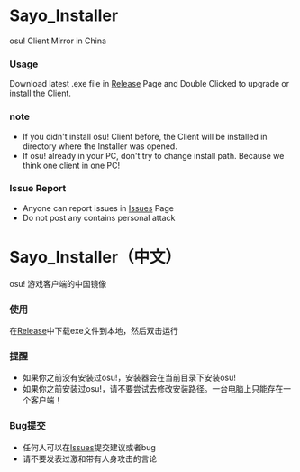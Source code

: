 # Sayo_Installer
osu! Client Mirror in China

### Usage
Download latest .exe file in [Release](https://github.com/ChingCdesu/Sayo_Installer/releases) Page and Double Clicked to upgrade or install the Client.

### note
* If you didn't install osu! Client before, the Client will be installed in directory where the Installer was opened.
* If osu! already in your PC, don't try to change install path. Because we think one client in one PC!

### Issue Report
* Anyone can report issues in [Issues](https://github.com/ChingCdesu/Sayo_Installer/issues) Page
* Do not post any contains personal attack


# Sayo_Installer（中文）
osu! 游戏客户端的中国镜像

### 使用
在[Release](https://github.com/ChingCdesu/Sayo_Installer/releases)中下载exe文件到本地，然后双击运行

### 提醒
* 如果你之前没有安装过osu!，安装器会在当前目录下安装osu!
* 如果你之前安装过osu!，请不要尝试去修改安装路径。一台电脑上只能存在一个客户端！

### Bug提交
* 任何人可以在[Issues](https://github.com/ChingCdesu/Sayo_Installer/issues)提交建议或者bug
* 请不要发表过激和带有人身攻击的言论
